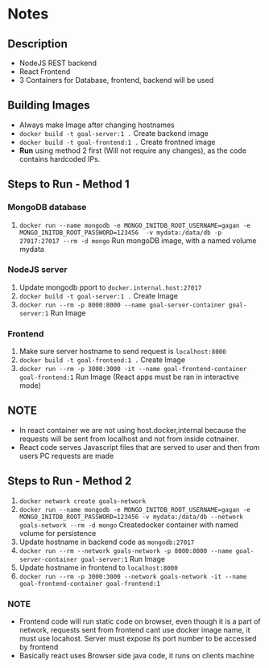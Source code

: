 # Notes

## Description

- NodeJS REST backend
- React Frontend
- 3 Containers for Database, frontend, backend will be used

## Building Images

- Always make Image after changing hostnames
- `docker build -t goal-server:1 .` Create backend image
- `docker build -t goal-frontend:1 .` Create frontned image
- **Run** using method 2 first (Will not require any changes), as the code contains hardcoded IPs.

## Steps to Run - Method 1

### MongoDB database

1. `docker run --name mongodb -e MONGO_INITDB_ROOT_USERNAME=gagan -e MONGO_INITDB_ROOT_PASSWORD=123456  -v mydata:/data/db -p 27017:27017 --rm -d mongo` Run mongoDB image, with a named volume mydata

### NodeJS server

1. Update mongodb pport to `docker.internal.host:27017`
2. `docker build -t goal-server:1 .` Create Image
3. `docker run --rm -p 8000:8000 --name goal-server-container goal-server:1` Run Image

### Frontend

1. Make sure server hostname to send request is `localhost:8000`
1. `docker build -t goal-frontend:1 .` Create Image
2. `docker run --rm -p 3000:3000 -it --name goal-frontend-container goal-frontend:1` Run Image (React apps must be ran in interactive mode)

## NOTE
- In react container we are not using host.docker,internal because the requests will be sent from localhost and not from inside cotnainer.
- React code serves Javascript files that are served to user and then from users PC requests are made

## Steps to Run - Method 2

1. `docker network create goals-network`
2. `docker run --name mongodb -e MONGO_INITDB_ROOT_USERNAME=gagan -e MONGO_INITDB_ROOT_PASSWORD=123456 -v mydata:/data/db --network goals-network --rm -d mongo` Createdocker container with named volume for persistence
3. Update hostname in backend code as `mongodb:27017`
4. `docker run --rm --network goals-network -p 8000:8000 --name goal-server-container goal-server:1` Run Image
5. Update hostname in frontend to `localhost:8000`
6. `docker run --rm -p 3000:3000 --network goals-network -it --name goal-frontend-container goal-frontend:1`

### NOTE
- Frontend code will run static code on browser, even though it is a part of network, requests sent from frontend cant use docker image name, it must use locahost. Server must expose its port number to be accessed by frontend
- Basically react uses Browser side java code, it runs on clients machine
